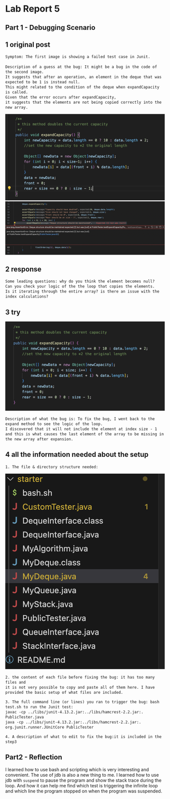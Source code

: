 # Lab Report 5

## Part 1 - Debugging Scenario
## 1 original post
```
Symptom: The first image is showing a failed test case in Junit. 

Description of a guess at the bug: It might be a bug in the code of the second image.
It suggests that after an operation, an element in the deque that was expected to be 1 is instead null.
This might related to the condition of the deque when expandCapacity is called.
Given that the error occurs after expandCapacity,
it suggests that the elements are not being copied correctly into the new array.
```
![Image](lab5-1.png)
![Image](lab5-2.png)

## 2 response
```
Some leading questions: why do you think the element becomes null?
Can you check your logic of the the loop that copies the elements.
Is it iterating through the entire array? is there an issue with the index calculations?
```

## 3 try
![Image](lab5-3.png)
```
Description of what the bug is: To fix the bug, I went back to the expand method to see the logic of the loop.
I discovered that it will not include the element at index size - 1
and this is what causes the last element of the array to be missing in the new array after expansion.
```

## 4 all the information needed about the setup
```
1. The file & directory structure needed:
```
![Image](lab5-4.png)
```
2. the content of each file before fixing the bug: it has too many files and
it is not very possible to copy and paste all of them here. I have provided the basic setup of what files are included. 
```
```
3. The full command line (or lines) you ran to trigger the bug: bash test.sh to run the Junit test:
javac -cp ../libs/junit-4.13.2.jar:../libs/hamcrest-2.2.jar:. PublicTester.java
java -cp ../libs/junit-4.13.2.jar:../libs/hamcrest-2.2.jar:. org.junit.runner.JUnitCore PublicTester
```
```
4. A description of what to edit to fix the bug:it is included in the step3
```

## Part2 - Reflection
I learned how to use bash and scripting which is very interesting and convenient. The use of jdb is also a new thing to me. I learned how to use jdb with `suspend` to pause the program and show the stack trace during the loop. And how it can help me find which test is triggering the infinite loop and which line the program stopped on when the program was suspended. 




